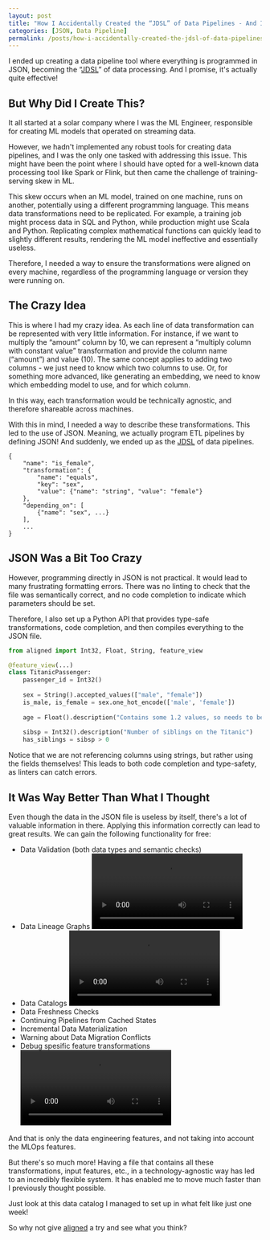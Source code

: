 ```yaml
---
layout: post
title: "How I Accidentally Created the “JDSL” of Data Pipelines - And It's Awesome"
categories: [JSON, Data Pipeline]
permalink: /posts/how-i-accidentally-created-the-jdsl-of-data-pipelines
---
```


I ended up creating a data pipeline tool where everything is programmed in JSON, becoming the “[JDSL](https://www.youtube.com/watch?v=QwUPs5N9I6I)” of data processing. And I promise, it's actually quite effective!

## But Why Did I Create This?

It all started at a solar company where I was the ML Engineer, responsible for creating ML models that operated on streaming data.

However, we hadn't implemented any robust tools for creating data pipelines, and I was the only one tasked with addressing this issue. This might have been the point where I should have opted for a well-known data processing tool like Spark or Flink, but then came the challenge of training-serving skew in ML.

This skew occurs when an ML model, trained on one machine, runs on another, potentially using a different programming language. This means data transformations need to be replicated. For example, a training job might process data in SQL and Python, while production might use Scala and Python. Replicating complex mathematical functions can quickly lead to slightly different results, rendering the ML model ineffective and essentially useless.

Therefore, I needed a way to ensure the transformations were aligned on every machine, regardless of the programming language or version they were running on.

## The Crazy Idea

This is where I had my crazy idea. As each line of data transformation can be represented with very little information. 
For instance, if we want to multiply the “amount” column by 10, we can represent a “multiply column with constant value” transformation and provide the column name (“amount”) and value (10).
The same concept applies to adding two columns - we just need to know which two columns to use.
Or, for something more advanced, like generating an embedding, we need to know which embedding model to use, and for which column.

In this way, each transformation would be technically agnostic, and therefore shareable across machines.

With this in mind, I needed a way to describe these transformations. This led to the use of JSON. Meaning, we actually program ETL pipelines by defining JSON! And suddenly, we ended up as the [JDSL](https://www.youtube.com/watch?v=QwUPs5N9I6I) of data pipelines.

```
{
    "name": "is_female",
    "transformation": {
        "name": "equals", 
        "key": "sex", 
        "value": {"name": "string", "value": "female"}
    },
    "depending_on": [
        {"name": "sex", ...}
    ],
    ...
}
```

## JSON Was a Bit Too Crazy

However, programming directly in JSON is not practical. It would lead to many frustrating formatting errors. There was no linting to check that the file was semantically correct, and no code completion to indicate which parameters should be set.

Therefore, I also set up a Python API that provides type-safe transformations, code completion, and then compiles everything to the JSON file.

```python
from aligned import Int32, Float, String, feature_view

@feature_view(...)
class TitanicPassenger:    
    passenger_id = Int32()
        
    sex = String().accepted_values(["male", "female"])
    is_male, is_female = sex.one_hot_encode(['male', 'female'])
    
    age = Float().description("Contains some 1.2 values, so needs to be a float")
    
    sibsp = Int32().description("Number of siblings on the Titanic")
    has_siblings = sibsp > 0
```

Notice that we are not referencing columns using strings, but rather using the fields themselves! This leads to both code completion and type-safety, as linters can catch errors.

## It Was Way Better Than What I Thought

Even though the data in the JSON file is useless by itself, there's a lot of valuable information in there. Applying this information correctly can lead to great results. We can gain the following functionality for free:

- Data Validation (both data types and semantic checks)
- Data Lineage Graphs
![View Data Lineage](/assets/videos/aligned-overall-data-lineage.mp4)
- Data Catalogs
![View Data Catalog](/assets/videos/aligned-data-catalog.mp4)
- Data Freshness Checks
- Continuing Pipelines from Cached States
- Incremental Data Materialization
- Warning about Data Migration Conflicts
- Debug spesific feature transformations
![View Data Catalog](/assets/videos/aligned-test-transformations.mp4)

And that is only the data engineering features, and not taking into account the MLOps features. 

But there's so much more! Having a file that contains all these transformations, input features, etc., in a technology-agnostic way has led to an incredibly flexible system. It has enabled me to move much faster than I previously thought possible.

Just look at this data catalog I managed to set up in what felt like just one week!

So why not give [aligned](https://github.com/MatsMoll/aligned) a try and see what you think?
